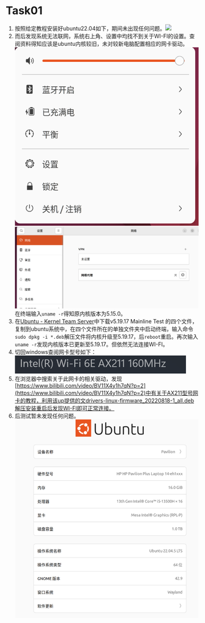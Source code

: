 # Task01

1. 按照给定教程安装好ubuntu22.04如下，期间未出现任何问题。![](/picture/pic.png)
2. 而后发现系统无法联网，系统右上角、设置中均找不到关于WI-FI的设置。查阅资料得知应该是ubuntu内核较旧，未对较新电脑配置相应的网卡驱动。![](/picture/p1.png)![](/picture/p2.png)在终端输入``uname -r``得知原内核版本为5.15.0。
3. 在[Ubuntu - Kernel Team Server](https://kernel.ubuntu.com/mainline/)中下载v5.19.17 Mainline Test 的四个文件，复制到ubuntu系统中，在四个文件所在的单独文件夹中启动终端，输入命令``sudo dpkg -i *.deb``解压文件将内核升级至5.19.17，后``reboot``重启。再次输入``uname -r``发现内核版本已更新至5.19.17。但依然无法连接WI-FI。
4. 切回windows查阅网卡型号如下：![](/picture/p3.png)
5. 在浏览器中搜索关于此网卡的相关驱动，发现[https://www.bilibili.com/video/BV11X4y1h7qN?p=2](https://www.bilibili.com/video/BV11X4y1h7qN?p=2)中有关于AX211型号网卡的教程，利用该up提供的文drivers-linux-firmware_20220818-1_all.deb解压安装重启后发现WI-FI即可正常连接。
6. 后测试暂未发现任何问题。![](/picture/p4.png)
